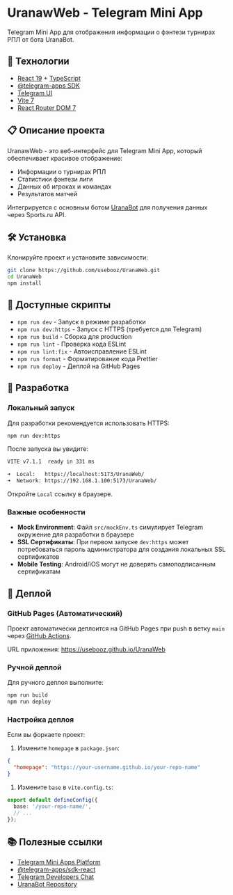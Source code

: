 # UranawWeb - Telegram Mini App

Telegram Mini App для отображения информации о фэнтези турнирах РПЛ от бота UranaBot.

## 🚀 Технологии

- [React 19](https://react.dev/) + [TypeScript](https://www.typescriptlang.org/)
- [@telegram-apps SDK](https://docs.telegram-mini-apps.com/packages/telegram-apps-sdk/2-x)
- [Telegram UI](https://github.com/Telegram-Mini-Apps/TelegramUI)
- [Vite 7](https://vitejs.dev/)
- [React Router DOM 7](https://reactrouter.com/)

## 📋 Описание проекта

UranawWeb - это веб-интерфейс для Telegram Mini App, который обеспечивает красивое отображение:

- Информации о турнирах РПЛ
- Статистики фэнтези лиги  
- Данных об игроках и командах
- Результатов матчей

Интегрируется с основным ботом [UranaBot](https://github.com/usebooz/UranaBot) для получения данных через Sports.ru API.

## 🛠 Установка

Клонируйте проект и установите зависимости:

```bash
git clone https://github.com/usebooz/UranaWeb.git
cd UranaWeb
npm install
```

## 🎯 Доступные скрипты

- `npm run dev` - Запуск в режиме разработки
- `npm run dev:https` - Запуск с HTTPS (требуется для Telegram)
- `npm run build` - Сборка для production
- `npm run lint` - Проверка кода ESLint
- `npm run lint:fix` - Автоисправление ESLint
- `npm run format` - Форматирование кода Prettier
- `npm run deploy` - Деплой на GitHub Pages

## 🔧 Разработка

### Локальный запуск

Для разработки рекомендуется использовать HTTPS:

```bash
npm run dev:https
```

После запуска вы увидите:

```bash
VITE v7.1.1  ready in 331 ms

➜  Local:   https://localhost:5173/UranaWeb/
➜  Network: https://192.168.1.100:5173/UranaWeb/
```

Откройте `Local` ссылку в браузере.

### Важные особенности

- **Mock Environment**: Файл `src/mockEnv.ts` симулирует Telegram окружение для разработки в браузере
- **SSL Сертификаты**: При первом запуске `dev:https` может потребоваться пароль администратора для создания локальных SSL сертификатов
- **Mobile Testing**: Android/iOS могут не доверять самоподписанным сертификатам

## 🚀 Деплой

### GitHub Pages (Автоматический)

Проект автоматически деплоится на GitHub Pages при push в ветку `main` через [GitHub Actions](.github/workflows/github-pages-deploy.yml).

URL приложения: <https://usebooz.github.io/UranaWeb>

### Ручной деплой

Для ручного деплоя выполните:

```bash
npm run build
npm run deploy
```

### Настройка деплоя

Если вы форкаете проект:

1. Измените `homepage` в `package.json`:

```json
{
  "homepage": "https://your-username.github.io/your-repo-name"
}
```

1. Измените `base` в `vite.config.ts`:

```ts
export default defineConfig({
  base: '/your-repo-name/',
  // ...
});
```

## 📚 Полезные ссылки

- [Telegram Mini Apps Platform](https://docs.telegram-mini-apps.com/)
- [@telegram-apps/sdk-react](https://docs.telegram-mini-apps.com/packages/telegram-apps-sdk-react)
- [Telegram Developers Chat](https://t.me/devs)
- [UranaBot Repository](https://github.com/usebooz/UranaBot)
